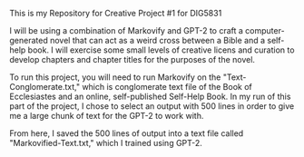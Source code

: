 This is my Repository for Creative Project #1 for DIG5831

I will be using a combination of Markovify and GPT-2 to craft a computer-generated novel
that can act as a weird cross between a Bible and a self-help book. I will exercise some
small levels of creative licens and curation to develop chapters and chapter titles for 
the purposes of the novel. 

To run this project, you will need to run Markovify on the "Text-Conglomerate.txt," 
which is  conglomerate text file of the Book of Ecclesiastes and an online, self-published
Self-Help Book. In my run of this part of the project, I chose to select an output with 
500 lines in order to give me a large chunk of text for the GPT-2 to work with. 

From here, I saved the 500 lines of output into a text file called "Markovified-Text.txt," 
which I trained using GPT-2. 
